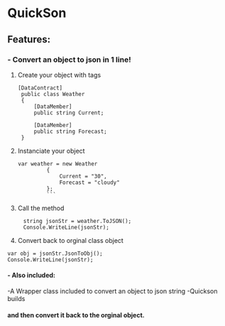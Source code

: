 # QuickSon
## Features:
### - Convert an object to json in 1 line!


1. Create your object with tags
   ```  
   [DataContract]
    public class Weather
    {
        [DataMember]
        public string Current;
        
        [DataMember]
        public string Forecast;
    }
    ```
2. Instanciate your object
   ```
   var weather = new Weather
            {
                Current = "30",
                Forecast = "cloudy"
            };
            ```
3. Call the method
```
     string jsonStr = weather.ToJSON();
     Console.WriteLine(jsonStr);
```
4. Convert back to orginal class object
```
var obj = jsonStr.JsonToObj();
Console.WriteLine(jsonStr);
```

#### - Also included: 
-A Wrapper class included to convert an object to json string
-Quickson builds
####  and then convert it back to the orginal object.
